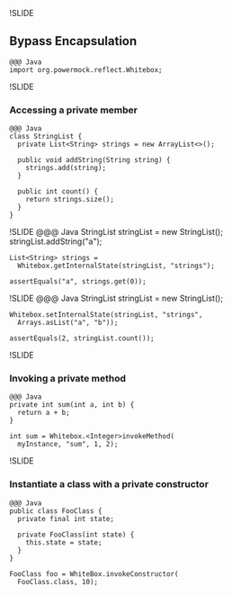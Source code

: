 !SLIDE
## Bypass Encapsulation
	@@@ Java
	import org.powermock.reflect.Whitebox;

!SLIDE
### Accessing a private member
	@@@ Java
	class StringList {
	  private List<String> strings = new ArrayList<>();

	  public void addString(String string) {
	    strings.add(string);
	  }

	  public int count() {
	    return strings.size();
	  }
	}

!SLIDE
	@@@ Java
	StringList stringList = new StringList();
	stringList.addString("a");

	List<String> strings =
	  Whitebox.getInternalState(stringList, "strings");

	assertEquals("a", strings.get(0));

!SLIDE
	@@@ Java
	StringList stringList = new StringList();

	Whitebox.setInternalState(stringList, "strings",
	  Arrays.asList("a", "b"));

	assertEquals(2, stringList.count());

!SLIDE
### Invoking a private method
	@@@ Java
	private int sum(int a, int b) {
	  return a + b;
	}

	int sum = Whitebox.<Integer>invokeMethod(
	  myInstance, "sum", 1, 2);

!SLIDE
### Instantiate a class with a private constructor
	@@@ Java
	public class FooClass {
	  private final int state;

	  private FooClass(int state) {
	    this.state = state;
	  }
	}

	FooClass foo = WhiteBox.invokeConstructor(
	  FooClass.class, 10);
